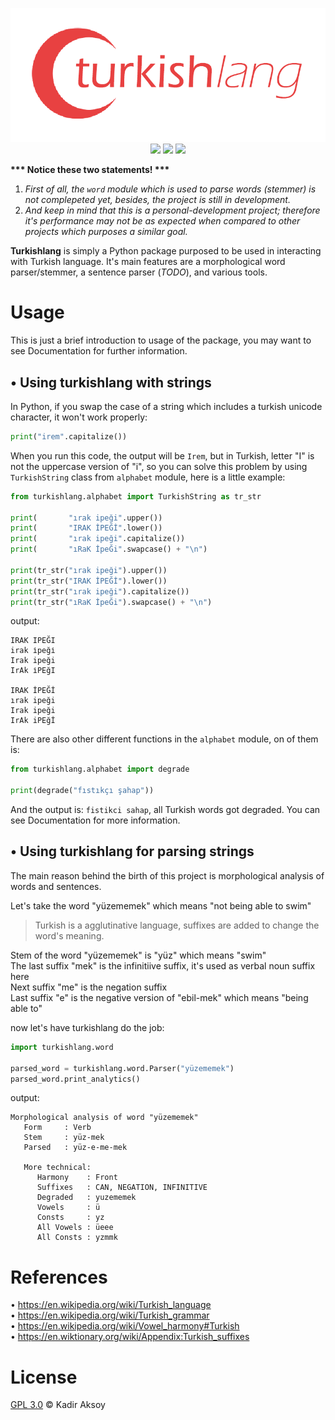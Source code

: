 <p align="center">
  <img src="https://github.com/kadir014/turkishlang/blob/master/logo.png"><br>
  <img src="https://img.shields.io/badge/python-3%2B-green.svg">
  <img src="https://img.shields.io/badge/license-GPL%203.0-blue.svg">
  <img src="https://img.shields.io/badge/version-0.0.0alpha-red">
</p

---

__*** Notice these two statements! ***__
1) _First of all, the `word` module which is used to parse words (stemmer) is not complepeted yet, besides, the project is still in development._
2) _And keep in mind that this is a personal-development project; therefore it's performance may not be as expected when compared to other projects which purposes a similar goal._

**Turkishlang** is simply a Python package purposed to be used in interacting with Turkish language. It's main features are a morphological word parser/stemmer, a sentence parser (_TODO_), and various tools.

# Usage
This is just a brief introduction to usage of the package, you may want to see Documentation for further information.

## • Using **turkishlang** with strings
In Python, if you swap the case of a string which includes a turkish unicode character, it won't work properly:
```py
print("irem".capitalize())
```
When you run this code, the output will be `Irem`, but in Turkish, letter "I" is not the uppercase version of "i", so you can solve this problem by using `TurkishString` class from `alphabet` module, here is a little example:
```py
from turkishlang.alphabet import TurkishString as tr_str

print(       "ırak ipeği".upper())
print(       "IRAK İPEĞİ".lower())
print(       "ırak ipeği".capitalize())
print(       "ıRaK İpeĞi".swapcase() + "\n")

print(tr_str("ırak ipeği").upper())
print(tr_str("IRAK İPEĞİ").lower())
print(tr_str("ırak ipeği").capitalize())
print(tr_str("ıRaK İpeĞi").swapcase() + "\n")
```
output:
```
IRAK IPEĞI
irak i̇peği̇
Irak ipeği
IrAk i̇PEğI

IRAK İPEĞİ
ırak ipeği
Irak ipeği
IrAk iPEğİ
```
There are also other different functions in the `alphabet` module, on of them is:
```py
from turkishlang.alphabet import degrade

print(degrade("fıstıkçı şahap"))
```
And the output is: `fistikci sahap`, all Turkish words got degraded. You can see Documentation for more information.

## • Using **turkishlang** for parsing strings
The main reason behind the birth of this project is morphological analysis of words and sentences.

Let's take the word "yüzememek" which means "not being able to swim"
> Turkish is a agglutinative language, suffixes are added to change the word's meaning.

Stem of the word "yüzememek" is "yüz" which means "swim" \
The last suffix "mek" is the infinitiive suffix, it's used as verbal noun suffix here \
Next suffix "me" is the negation suffix \
Last suffix "e" is the negative version of "ebil-mek" which means "being able to"

now let's have turkishlang do the job:
```py
import turkishlang.word

parsed_word = turkishlang.word.Parser("yüzememek")
parsed_word.print_analytics()
```
output:
```
Morphological analysis of word "yüzememek"
   Form     : Verb
   Stem     : yüz-mek
   Parsed   : yüz-e-me-mek

   More technical:
      Harmony    : Front
      Suffixes   : CAN, NEGATION, INFINITIVE
      Degraded   : yuzememek
      Vowels     : ü
      Consts     : yz
      All Vowels : üeee
      All Consts : yzmmk
```

# References
• https://en.wikipedia.org/wiki/Turkish_language           \
• https://en.wikipedia.org/wiki/Turkish_grammar            \
• https://en.wikipedia.org/wiki/Vowel_harmony#Turkish      \
• https://en.wiktionary.org/wiki/Appendix:Turkish_suffixes

# License
[GPL 3.0](LICENSE) © Kadir Aksoy
